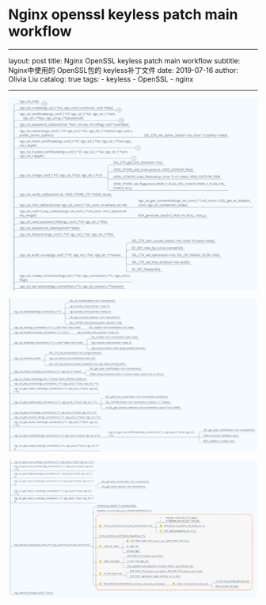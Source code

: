 # Nginx openssl keyless patch main workflow

---
layout: post
title: Nginx OpenSSL keyless patch main workflow
subtitle: Nginx中使用的 OpenSSL包的 keyless补丁文件 
date: 2019-07-16
author: Olivia Liu 
catalog: true
tags:
    - keyless 
    - OpenSSL 
    - nginx

---

![keylessPatch1](../img/post_img/keylessPatch1.PNG)

![keylessPatch2](../img/post_img/keylessPatch2.PNG)

![keylessPatch3](../img/post_img/keylessPatch3.PNG)
